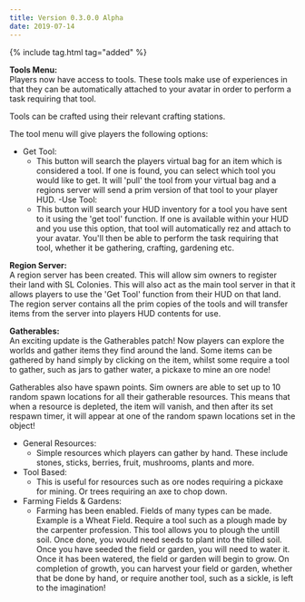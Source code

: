 ```yaml
---
title: Version 0.3.0.0 Alpha
date: 2019-07-14
---
```

{% include tag.html tag="added" %}

**Tools Menu:**<br>
Players now have access to tools. These tools make use of experiences in that they can be automatically attached to your avatar in order to perform a task requiring that tool. 

Tools can be crafted using their relevant crafting stations.

The tool menu will give players the following options:
- Get Tool:
	- This button will search the players virtual bag for an item which is considered a tool. If one is found, you can select which tool you would like to get. It will 'pull' the tool from your virtual bag and a regions server will send a prim version of that tool to your player HUD.
-Use Tool:
	- This button will search your HUD inventory for a tool you have sent to it using the 'get tool' function. If one is available within your HUD and you use this option, that tool will automatically rez and attach to your avatar. You'll then be able to perform the task requiring that tool, whether it be gathering, crafting, gardening etc.

**Region Server:**<br>
A region server has been created. This will allow sim owners to register their land with SL Colonies. This will also act as the main tool server in that it allows players to use the 'Get Tool' function from their HUD on that land. The region server contains all the prim copies of the tools and will transfer items from the server into players HUD contents for use. 

**Gatherables:**<br>
An exciting update is the Gatherables patch! Now players can explore the worlds and gather items they find around the land. Some items can be gathered by hand simply by clicking on the item, whilst some require a tool to gather, such as jars to gather water, a pickaxe to mine an ore node!

Gatherables also have spawn points. Sim owners are able to set up to 10 random spawn locations for all their gatherable resources. This means that when a resource is depleted, the item will vanish, and then after its set respawn timer, it will appear at one of the random spawn locations set in the object!

- General Resources:
	- Simple resources which players can gather by hand. These include stones, sticks, berries, fruit, mushrooms, plants and more.
- Tool Based:
	- This is useful for resources such as ore nodes requiring a pickaxe for mining. Or trees requiring an axe to chop down. 
- Farming Fields & Gardens:
	- Farming has been enabled. Fields of many types can be made. Example is a Wheat Field. Require a tool such as a plough made by the carpenter profession. This tool allows you to plough the untill soil. Once done, you would need seeds to plant into the tilled soil. Once you have seeded the field or garden, you will need to water it. Once it has been watered, the field or garden will begin to grow. On completion of growth, you can harvest your field or garden, whether that be done by hand, or require another tool, such as a sickle, is left to the imagination!

